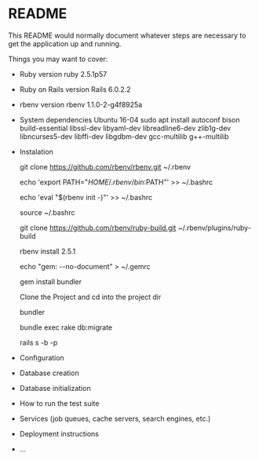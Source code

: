 # README

This README would normally document whatever steps are necessary to get the
application up and running.

Things you may want to cover:

* Ruby version
  ruby 2.5.1p57 
  
* Ruby on Rails version 
  Rails 6.0.2.2
  
* rbenv version
  rbenv 1.1.0-2-g4f8925a
  
* System dependencies
  Ubuntu 16-04
  sudo apt install autoconf bison build-essential libssl-dev libyaml-dev libreadline6-dev zlib1g-dev libncurses5-dev libffi-dev libgdbm-dev gcc-multilib g++-multilib 
  
* Instalation
 
  git clone https://github.com/rbenv/rbenv.git ~/.rbenv
  
  echo 'export PATH="$HOME/.rbenv/bin:$PATH"' >> ~/.bashrc
  
  echo 'eval "$(rbenv init -)"' >> ~/.bashrc
  
  source ~/.bashrc
  
  git clone https://github.com/rbenv/ruby-build.git ~/.rbenv/plugins/ruby-build
  
  rbenv install 2.5.1
  
  echo "gem: --no-document" > ~/.gemrc
  
  gem install bundler
  
  Clone the Project and cd into the project dir
  
  bundler
  
  bundle exec rake db:migrate
  
  rails s -b <localIP> -p <Port>
  
* Configuration

* Database creation

* Database initialization

* How to run the test suite

* Services (job queues, cache servers, search engines, etc.)

* Deployment instructions

* ...
